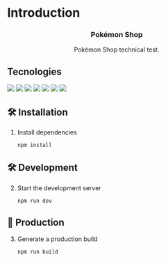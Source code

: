 # Introduction

<div align="center">

   <h3 align="center">Pokémon Shop</h3>

   <p align="center">
      Pokémon Shop technical test.
   </p>
</div>

## Tecnologies

![](https://img.shields.io/badge/HTML5-informational?style=for-the-badge&logo=html5&logoColor=EDF2F4&color=0B1622&labelColor=FF0000)
![](https://img.shields.io/badge/CSS3-informational?style=for-the-badge&logo=css3&logoColor=EDF2F4&color=0B1622&labelColor=FF0000)
![](https://img.shields.io/badge/JavaScript-informational?style=for-the-badge&logo=JavaScript&logoColor=EDF2F4&color=0B1622&labelColor=FF0000)
![](https://img.shields.io/badge/TypeScript-informational?style=for-the-badge&logo=TypeScript&logoColor=EDF2F4&color=0B1622&labelColor=FF0000)
![](https://img.shields.io/badge/Tailwind_CSS-informational?style=for-the-badge&logo=tailwindcss&logoColor=EDF2F4&color=0B1622&labelColor=FF0000)
![](https://img.shields.io/badge/React.js-informational?style=for-the-badge&logo=react&logoColor=EDF2F4&color=0B1622&labelColor=FF0000)
![](https://img.shields.io/badge/Next.js-informational?style=for-the-badge&logo=vercel&logoColor=EDF2F4&color=0B1622&labelColor=FF0000)

## 🛠 Installation

1. Install dependencies

   ```sh
   npm install
   ```

## 🛠 Development

2. Start the development server

   ```sh
   npm run dev
   ```

## 🚀 Production

3. Generate a production build

   ```sh
   npm run build
   ```
